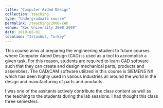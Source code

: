 ```yaml
---
title: "Computer Aided Design"
collection: teaching
type: "Undergraduate course"
permalink: /teaching/2008-CAD
venue: "Koc University 2008,2009"
date: 2010-08-01
location: "Istanbul, Turkey"
---
```


This course aims at preparing the engineering student to future courses 
where Computer Aided Design (CAD) is used as a tool to accomplish a given task. 
For this reason, students are required to learn CAD software such that they can 
create and design mechanical parts, products and assemblies. The CAD/CAM software 
utilized in this course is SIEMENS NX which has been highly used in various industries 
all around the world in the design and manufacturing of parts and products.

I was one of the assitants actively contribute the class content as well as the
teaching to the students during the lab sessions. I had thought this class three
semesters.